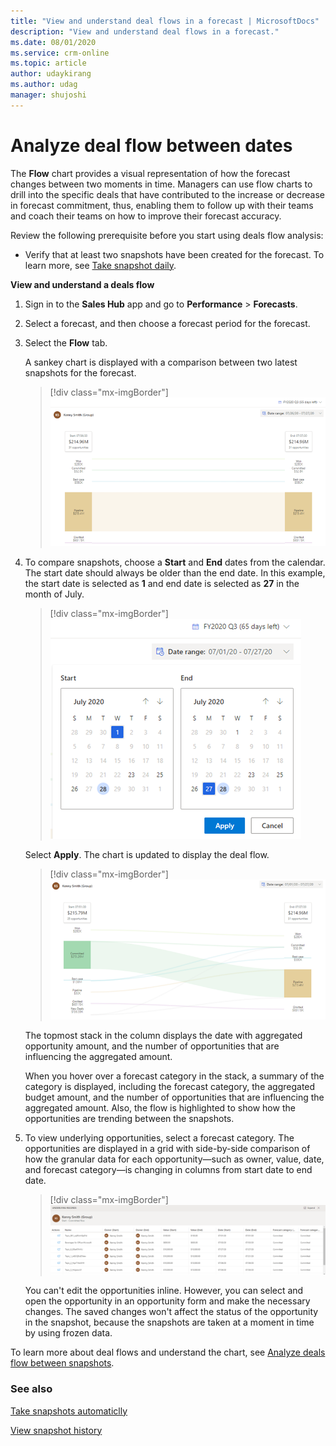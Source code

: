 ```yaml
---
title: "View and understand deal flows in a forecast | MicrosoftDocs"
description: "View and understand deal flows in a forecast."
ms.date: 08/01/2020
ms.service: crm-online
ms.topic: article
author: udaykirang
ms.author: udag
manager: shujoshi
---
```


# Analyze deal flow between dates

<!-- Early access preview note will be added here -->

The **Flow** chart provides a visual representation of how the forecast changes between two moments in time. Managers can use flow charts to drill into the specific deals that have contributed to the increase or decrease in forecast commitment, thus, enabling them to follow up with their teams and coach their teams on how to improve their forecast accuracy.

Review the following prerequisite before you start using deals flow analysis:

- Verify that at least two snapshots have been created for the forecast. To learn more, see [Take snapshot daily](take-snapshots-daily.md).

**View and understand a deals flow**

1.	Sign in to the **Sales Hub** app and go to **Performance** > **Forecasts**.

2.	Select a forecast, and then choose a forecast period for the forecast.

3.	Select the **Flow** tab.

    A sankey chart is displayed with a comparison between two latest snapshots for the forecast.

    > [!div class="mx-imgBorder"]
    > ![Deal flown sankey chart](media/predictive-forecasting-deal-flow-sankey-chart.png "Deal flown sankey chart") 

4.	To compare snapshots, choose a **Start** and **End** dates from the calendar. The start date should always be older than the end date. In this example, the start date is selected as **1** and end date is selected as **27** in the month of July.

    > [!div class="mx-imgBorder"]
    > ![Select start and end date](media/predictive-forecasting-deal-flow-select-start-end-date.png "Select start and end date")
 
    Select **Apply**. The chart is updated to display the deal flow.

    > [!div class="mx-imgBorder"]
    > ![Deal flow chart between dates](media/predictive-forecasting-deal-flow-chart-between-dates.png "Deal flow chart between dates")    
 
    The topmost stack in the column displays the date with aggregated opportunity amount, and the number of opportunities that are influencing the aggregated amount.
    
    When you hover over a forecast category in the stack, a summary of the category is displayed, including the forecast category, the aggregated budget amount, and the number of opportunities that are influencing the aggregated amount. Also, the flow is highlighted to show how the opportunities are trending between the snapshots.

5.	To view underlying opportunities, select a forecast category. The opportunities are displayed in a grid with side-by-side comparison of how the granular data for each opportunity—such as owner, value, date, and forecast category—is changing in columns from start date to end date.

    > [!div class="mx-imgBorder"]
    > ![Underlying opportunities of a forecast category](media/predictive-forecasting-deal-underlying-opportunities-forecast-category.png "Underlying opportunities of a forecast category")

    You can't edit the opportunities inline. However, you can select and open the opportunity in an opportunity form and make the necessary changes. The saved changes won't affect the status of the opportunity in the snapshot, because the snapshots are taken at a moment in time by using frozen data.

To learn more about deal flows and understand the chart, see [Analyze deals flow between snapshots](analyze-deals-flow-between-snapshots.md).

### See also

[Take snapshots automaticlly](take-snapshots-daily.md)

[View snapshot history](view-snapshot-history.md)